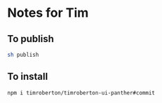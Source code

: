 # Notes for Tim

## To publish

```sh
sh publish
```

## To install

```sh
npm i timroberton/timroberton-ui-panther#commit
```
